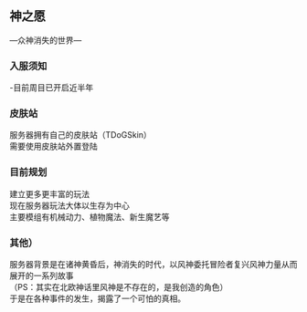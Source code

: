
## 神之愿  
—众神消失的世界—  

### 入服须知
-目前周目已开启近半年
  
### 皮肤站
服务器拥有自己的皮肤站（TDoGSkin）  
需要使用皮肤站外置登陆  
  
### 目前规划  
建立更多更丰富的玩法  
现在服务器玩法大体以生存为中心   
主要模组有机械动力、植物魔法、新生魔艺等  
  
### 其他）  
服务器背景是在诸神黄昏后，神消失的时代，以风神委托冒险者复兴风神力量从而展开的一系列故事  
（PS：其实在北欧神话里风神是不存在的，是我创造的角色）  
于是在各种事件的发生，揭露了一个可怕的真相。  
